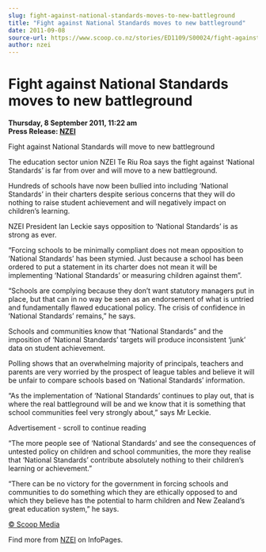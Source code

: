 ```yaml
---
slug: fight-against-national-standards-moves-to-new-battleground
title: "Fight against National Standards moves to new battleground"
date: 2011-09-08
source-url: https://www.scoop.co.nz/stories/ED1109/S00024/fight-against-national-standards-moves-to-new-battleground.htm
author: nzei
---
```

Fight against National Standards moves to new battleground
==========================================================

**Thursday, 8 September 2011, 11:22 am**  
**Press Release: [NZEI](https://info.scoop.co.nz/NZEI)**

Fight against National Standards will move to new battleground

The education sector union NZEI Te Riu Roa says the fight against ‘National Standards’ is far from over and will move to a new battleground.

Hundreds of schools have now been bullied into including ‘National Standards’ in their charters despite serious concerns that they will do nothing to raise student achievement and will negatively impact on children’s learning.

NZEI President Ian Leckie says opposition to ‘National Standards’ is as strong as ever.

“Forcing schools to be minimally compliant does not mean opposition to ‘National Standards’ has been stymied. Just because a school has been ordered to put a statement in its charter does not mean it will be implementing ‘National Standards’ or measuring children against them”.

“Schools are complying because they don’t want statutory managers put in place, but that can in no way be seen as an endorsement of what is untried and fundamentally flawed educational policy. The crisis of confidence in ‘National Standards’ remains,” he says.

Schools and communities know that “National Standards” and the imposition of ‘National Standards’ targets will produce inconsistent ‘junk’ data on student achievement.

Polling shows that an overwhelming majority of principals, teachers and parents are very worried by the prospect of league tables and believe it will be unfair to compare schools based on ‘National Standards’ information.

“As the implementation of ‘National Standards’ continues to play out, that is where the real battleground will be and we know that it is something that school communities feel very strongly about,” says Mr Leckie.

Advertisement - scroll to continue reading





“The more people see of ‘National Standards’ and see the consequences of untested policy on children and school communities, the more they realise that ‘National Standards’ contribute absolutely nothing to their children’s learning or achievement.”

“There can be no victory for the government in forcing schools and communities to do something which they are ethically opposed to and which they believe has the potential to harm children and New Zealand’s great education system,” he says.

[© Scoop Media](http://www.scoop.co.nz/about/terms.html)

Find more from [NZEI](https://info.scoop.co.nz/NZEI) on InfoPages.